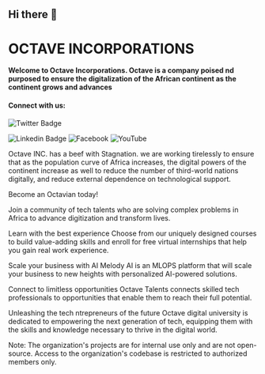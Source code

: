 ## Hi there 👋

<!--

**Here are some ideas to get you started:**

🙋‍♀️ A short introduction - what is your organization all about?
🌈 Contribution guidelines - how can the community get involved?
👩‍💻 Useful resources - where can the community find your docs? Is there anything else the community should know?
🍿 Fun facts - what does your team eat for breakfast?
🧙 Remember, you can do mighty things with the power of [Markdown](https://docs.github.com/github/writing-on-github/getting-started-with-writing-and-formatting-on-github/basic-writing-and-formatting-syntax)
-->


<!-- Organization Name -->
# OCTAVE INCORPORATIONS

<b>Welcome to Octave Incorporations. Octave is a company poised nd purposed to ensure the digitalization of the African continent as the continent grows and advances</b>

<h4> Connect with us: </h4>

![Twitter Badge](https://img.shields.io/badge/-@Octave-1ca0f1?style=for-the-badge&logo=twitter&logoColor=white&link=https://twitter.com/Octave_Inc?t=WNlQ10xmb2i1adiHAuK3DQ&s=09)

![Linkedin Badge](https://img.shields.io/badge/-Octave-blue?style=for-the-badge&logo=Linkedin&logoColor=white&link=https://https://www.linkedin.com/company/octave-incorporations/)
![Facebook](https://img.shields.io/badge/Octave-%231877F2.svg?style=for-the-badge&logo=Facebook&logoColor=white&link=https://www.facebook.com/octaveincorporations?mibextid=ZbWKwL)
![YouTube](https://img.shields.io/badge/Octave-%23FF0000.svg?style=for-the-badge&logo=YouTube&logoColor=white&link=https://youtube.com/@octaveincorporations1948)

<!-- Description -->
Octave INC. has a beef with Stagnation. we are working tirelessly to ensure that as the population curve of Africa increases, the digital powers of the continent increase as well to reduce the number of third-world nations digitally, and reduce external dependence on technological support.
<!-- How to Get Involved -->
Become an Octavian today!

Join a community of tech talents who are solving complex problems in Africa to advance digitization and transform lives.



<!-- Projects -->
Learn with the best experience 
Choose from our uniquely designed courses to build value-adding skills and enroll for free virtual internships that help you gain real work experience.

Scale your business with AI
Melody AI is an MLOPS platform that will scale your business to new heights with personalized AI-powered solutions.

Connect to limitless opportunities
Octave Talents connects skilled tech professionals to opportunities that enable them to reach their full potential.

Unleashing the tech ntrepreneurs of the future
Octave digital university is dedicated to empowering the next generation of tech, equipping them with the skills and knowledge necessary to thrive in the digital world.

Note: The organization's projects are for internal use only and are not open-source. Access to the organization's codebase is restricted to authorized members only.
